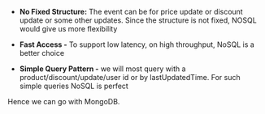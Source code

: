 - **No Fixed Structure:** The event can be for price update or discount update or some other updates. Since the structure is not fixed, NOSQL would give us more flexibility


- **Fast Access -** To support low latency, on high throughput, NoSQL is a better choice


- **Simple Query Pattern -** we will most query with a product/discount/update/user id or by lastUpdatedTime. For such simple queries NoSQL is perfect

Hence we can go with MongoDB.